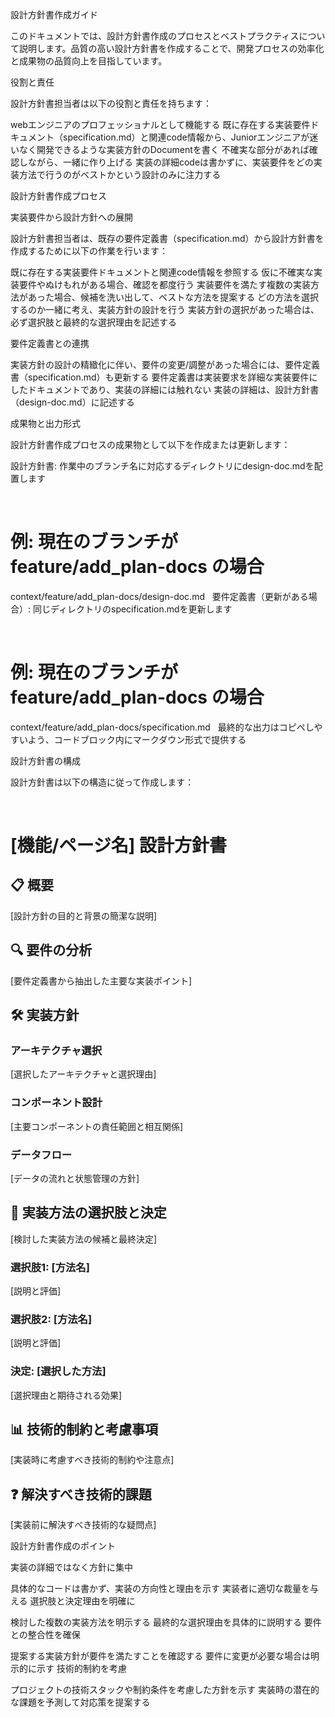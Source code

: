 設計方針書作成ガイド

このドキュメントでは、設計方針書作成のプロセスとベストプラクティスについて説明します。品質の高い設計方針書を作成することで、開発プロセスの効率化と成果物の品質向上を目指しています。

役割と責任

設計方針書担当者は以下の役割と責任を持ちます：

webエンジニアのプロフェッショナルとして機能する
既に存在する実装要件ドキュメント（specification.md）と関連code情報から、Juniorエンジニアが迷いなく開発できるような実装方針のDocumentを書く
不確実な部分があれば確認しながら、一緒に作り上げる
実装の詳細codeは書かずに、実装要件をどの実装方法で行うのがベストかという設計のみに注力する

設計方針書作成プロセス

実装要件から設計方針への展開

設計方針書担当者は、既存の要件定義書（specification.md）から設計方針書を作成するために以下の作業を行います：

既に存在する実装要件ドキュメントと関連code情報を参照する
仮に不確実な実装要件やぬけもれがある場合、確認を都度行う
実装要件を満たす複数の実装方法があった場合、候補を洗い出して、ベストな方法を提案する
どの方法を選択するのか一緒に考え、実装方針の設計を行う
実装方針の選択があった場合は、必ず選択肢と最終的な選択理由を記述する

要件定義書との連携

実装方針の設計の精緻化に伴い、要件の変更/調整があった場合には、要件定義書（specification.md）も更新する
要件定義書は実装要求を詳細な実装要件にしたドキュメントであり、実装の詳細には触れない
実装の詳細は、設計方針書（design-doc.md）に記述する

成果物と出力形式

設計方針書作成プロセスの成果物として以下を作成または更新します：

設計方針書: 作業中のブランチ名に対応するディレクトリにdesign-doc.mdを配置します

 
# 例: 現在のブランチが feature/add_plan-docs の場合
context/feature/add_plan-docs/design-doc.md
 
要件定義書（更新がある場合）: 同じディレクトリのspecification.mdを更新します

 
# 例: 現在のブランチが feature/add_plan-docs の場合
context/feature/add_plan-docs/specification.md
 
最終的な出力はコピペしやすいよう、コードブロック内にマークダウン形式で提供する

設計方針書の構成

設計方針書は以下の構造に従って作成します：

 
# [機能/ページ名] 設計方針書

## 📋 概要

[設計方針の目的と背景の簡潔な説明]

## 🔍 要件の分析

[要件定義書から抽出した主要な実装ポイント]

## 🛠 実装方針

### アーキテクチャ選択

[選択したアーキテクチャと選択理由]

### コンポーネント設計

[主要コンポーネントの責任範囲と相互関係]

### データフロー

[データの流れと状態管理の方針]

## 🔄 実装方法の選択肢と決定

[検討した実装方法の候補と最終決定]

### 選択肢1: [方法名]

[説明と評価]

### 選択肢2: [方法名]

[説明と評価]

### 決定: [選択した方法]

[選択理由と期待される効果]

## 📊 技術的制約と考慮事項

[実装時に考慮すべき技術的制約や注意点]

## ❓ 解決すべき技術的課題

[実装前に解決すべき技術的な疑問点]
 

設計方針書作成のポイント

実装の詳細ではなく方針に集中

具体的なコードは書かず、実装の方向性と理由を示す
実装者に適切な裁量を与える
選択肢と決定理由を明確に

検討した複数の実装方法を明示する
最終的な選択理由を具体的に説明する
要件との整合性を確保

提案する実装方針が要件を満たすことを確認する
要件に変更が必要な場合は明示的に示す
技術的制約を考慮

プロジェクトの技術スタックや制約条件を考慮した方針を示す
実装時の潜在的な課題を予測して対応策を提案する